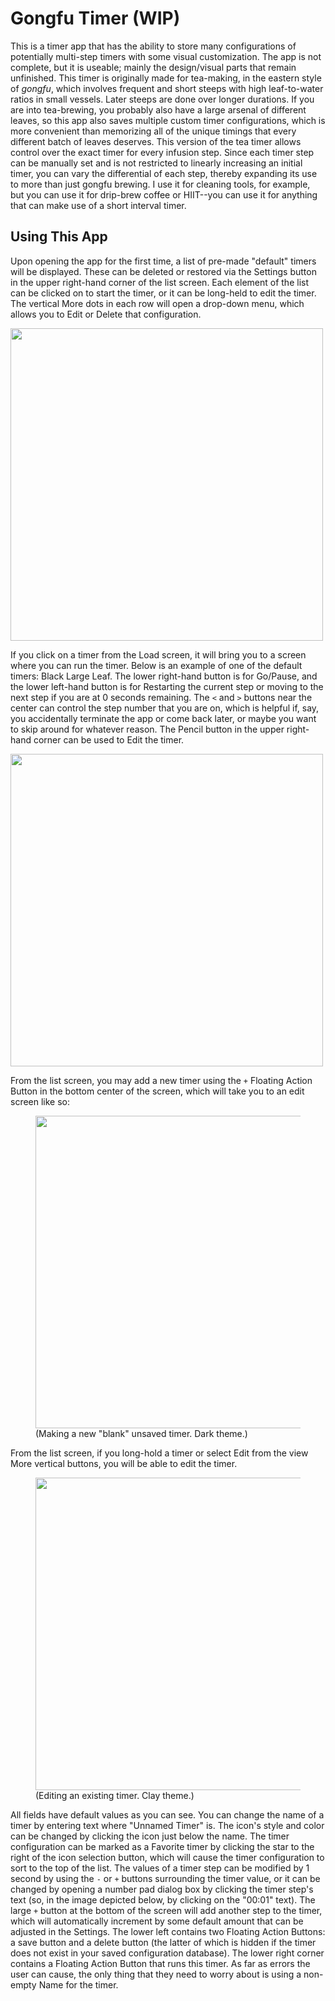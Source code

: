# Gongfu Timer (WIP)
This is a timer app that has the ability to store many configurations of potentially multi-step timers with some visual customization. The app is not complete, but it is useable; mainly the design/visual parts that remain unfinished.
This timer is originally made for tea-making, in the eastern style of *gongfu*, which involves frequent and short steeps with high leaf-to-water ratios in small vessels. Later steeps are done over longer durations. If you are into tea-brewing, you probably also have a large arsenal of different leaves, so this app also saves multiple custom timer configurations, which is more convenient than memorizing all of the unique timings that every different batch of leaves deserves. This version of the tea timer allows control over the exact timer for every infusion step. Since each timer step can be manually set and is not restricted to linearly increasing an initial timer, you can vary the differential of each step, thereby expanding its use to more than just gongfu brewing. I use it for cleaning tools, for example, but you can use it for drip-brew coffee or HIIT--you can use it for anything that can make use of a short interval timer.
## Using This App
Upon opening the app for the first time, a list of pre-made "default" timers will be displayed. These can be deleted or restored via the Settings button in the upper right-hand corner of the list screen. Each element of the list can be clicked on to start the timer, or it can be long-held to edit the timer. The vertical More dots in each row will open a drop-down menu, which allows you to Edit or Delete that configuration.

<img src="https://github.com/raechiang/Personal/blob/master/2019-06/GongfuTimer/Screenshots/ss00_load.png" width="500">

If you click on a timer from the Load screen, it will bring you to a screen where you can run the timer. Below is an example of one of the default timers: Black Large Leaf. The lower right-hand button is for Go/Pause, and the lower left-hand button is for Restarting the current step or moving to the next step if you are at 0 seconds remaining. The `<` and `>` buttons near the center can control the step number that you are on, which is helpful if, say, you accidentally terminate the app or come back later, or maybe you want to skip around for whatever reason. The Pencil button in the upper right-hand corner can be used to Edit the timer.

<img src="https://github.com/raechiang/Personal/blob/master/2019-06/GongfuTimer/Screenshots/ss09_run_timer.png" width="500">

From the list screen, you may add a new timer using the `+` Floating Action Button in the bottom center of the screen, which will take you to an edit screen like so:

<figure>
  <img src="https://github.com/raechiang/Personal/blob/master/2019-06/GongfuTimer/Screenshots/ss02_save_new.png" width="500">
  <figcaption>(Making a new "blank" unsaved timer. Dark theme.)</figcaption>
</figure>

From the list screen, if you long-hold a timer or select Edit from the view More vertical buttons, you will be able to edit the timer.

<figure>
  <img src="https://github.com/raechiang/Personal/blob/master/2019-06/GongfuTimer/Screenshots/ss01_save_existing.png" width="500">
  <figcaption>(Editing an existing timer. Clay theme.)</figcaption>
</figure>

All fields have default values as you can see. You can change the name of a timer by entering text where "Unnamed Timer" is. The icon's style and color can be changed by clicking the icon just below the name. The timer configuration can be marked as a Favorite timer by clicking the star to the right of the icon selection button, which will cause the timer configuration to sort to the top of the list. The values of a timer step can be modified by 1 second by using the `-` or `+` buttons surrounding the timer value, or it can be changed by opening a number pad dialog box by clicking the timer step's text (so, in the image depicted below, by clicking on the "00:01" text). The large `+` button at the bottom of the screen will add another step to the timer, which will automatically increment by some default amount that can be adjusted in the Settings. The lower left contains two Floating Action Buttons: a save button and a delete button (the latter of which is hidden if the timer does not exist in your saved configuration database). The lower right corner contains a Floating Action Button that runs this timer. As far as errors the user can cause, the only thing that they need to worry about is using a non-empty Name for the timer.



